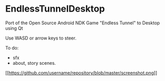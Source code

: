 # EndlessTunnelDesktop
Port of the Open Source Android NDK Game "Endless Tunnel" to Desktop using Qt

Use WASD or arrow keys to steer.

To do:
+ sfx
+ about, story scenes.

[[https://github.com/username/repository/blob/master/screenshot.png]]
